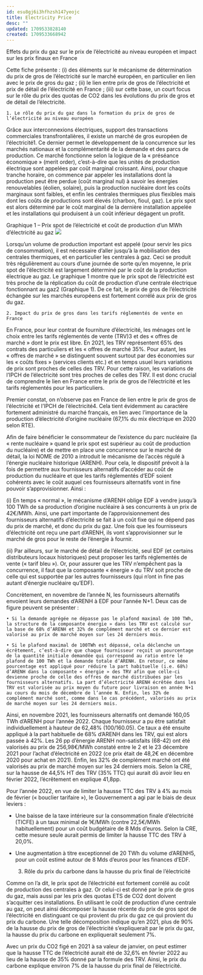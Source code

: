 ```yaml
---
id: esu8gj6i3hfhzsh147yeojc
title: Electricity Price
desc: ""
updated: 1709533828140
created: 1709533668942
---
```


Effets du prix du gaz sur le prix de l’électricité au niveau européen et impact sur les prix finaux en France

Cette fiche présente : (i) des éléments sur le mécanisme de détermination du prix de gros de l’électricité sur le marché européen, en particulier en lien avec le prix de gros du gaz ; (ii) le lien entre prix de gros de l’électricité et prix de détail de l’électricité en France ; (iii) sur cette base, un court focus sur le rôle du prix des quotas de CO2 dans les évolutions du prix de gros et de détail de l’électricité.

    1. Le rôle du prix du gaz dans la formation du prix de gros de l’électricité au niveau européen

Grâce aux interconnexions électriques, support des transactions commerciales transfrontalières, il existe un marché de gros européen de l’électricité1. Ce dernier permet le développement de la concurrence sur les marchés nationaux et la complémentarité de la demande et des parcs de production. Ce marché fonctionne selon la logique de la « préséance économique » (merit order), c’est-à-dire que les unités de production électrique sont appelées par coût marginal croissant. Ainsi, pour chaque tranche horaire, on commence par appeler les installations dont la production peut être perdue (coût marginal nul) à savoir les énergies renouvelables (éolien, solaire), puis la production nucléaire dont les coûts marginaux sont faibles, et enfin les centrales thermiques plus flexibles mais dont les coûts de productions sont élevés (charbon, fioul, gaz). Le prix spot est alors déterminé par le coût marginal de la dernière installation appelée et les installations qui produisent à un coût inférieur dégagent un profit.

Graphique 1 – Prix spot de l’électricité et coût de production d’un MWh d’électricité au gaz
![](assets/Screenshot%20from%202024-03-04%2007-29-51.png)

Lorsqu’un volume de production important est appelé (pour servir les pics de consommation), il est nécessaire d’aller jusqu’à la mobilisation des centrales thermiques, et en particulier les centrales à gaz. Ceci se produit très régulièrement au cours d’une journée de sorte qu’en moyenne, le prix spot de l’électricité est largement déterminé par le coût de la production électrique au gaz. Le graphique 1 montre que le prix spot de l’électricité est très proche de la réplication du coût de production d’une centrale électrique fonctionnant au gaz2 (Graphique 1). De ce fait, le prix de gros de l’électricité échangée sur les marchés européens est fortement corrélé aux prix de gros du gaz.

    2. Impact du prix de gros dans les tarifs réglementés de vente en France

En France, pour leur contrat de fourniture d’électricité, les ménages ont le choix entre les tarifs réglementés de vente (TRV)3 et des « offres de marché » dont le prix est libre. En 2021, les TRV représentent 65% des contrats des particuliers et les « offres de marché 35%. Pour autant, les « offres de marché » se distinguent souvent surtout par des économies sur les « coûts fixes » (services clients etc.) et en temps usuel leurs variations de prix sont proches de celles des TRV. Pour cette raison, les variations de l’IPCH de l’électricité sont très proches de celles des TRV. Il est donc crucial de comprendre le lien en France entre le prix de gros de l’électricité et les tarifs réglementés pour les particuliers.

Premier constat, on n’observe pas en France de lien entre le prix de gros de l’électricité et l’IPCH de l’électricité4. Cela tient évidemment au caractère fortement administré du marché français, en lien avec l’importance de la production d’électricité d’origine nucléaire (67,1% du mix électrique en 2020 selon RTE).

Afin de faire bénéficier le consommateur de l’existence du parc nucléaire (la « rente nucléaire » quand le prix spot est supérieur au coût de production du nucléaire) et de mettre en place une concurrence sur le marché de détail, la loi NOME de 2010 a introduit le mécanisme de l’accès régulé à l’énergie nucléaire historique (ARENH). Pour cela, le dispositif prévoit à la fois de permettre aux fournisseurs alternatifs d’accéder au coût de production du nucléaire et que les tarifs réglementés d’EDF soient cohérents avec le coût auquel ces fournisseurs alternatifs vont in fine pouvoir s’approvisionner. Ainsi :

(i) En temps « normal », le mécanisme d’ARENH oblige EDF à vendre jusqu’à 100 TWh de sa production d’origine nucléaire à ses concurrents à un prix de 42€/MWh. Ainsi, une part importante de l’approvisionnement des fournisseurs alternatifs d’électricité se fait à un coût fixe qui ne dépend pas du prix de marché, et donc du prix du gaz. Une fois que les fournisseurs d’électricité ont reçu une part d’ARENH, ils vont s’approvisionner sur le marché de gros pour le reste de l’énergie à fournir.

(ii) Par ailleurs, sur le marché de détail de l’électricité, seul EDF (et certains distributeurs locaux historiques) peut proposer les tarifs réglementés de vente (« tarif bleu »). Or, pour assurer que les TRV n’empêchent pas la concurrence, il faut que la composante « énergie » du TRV soit proche de celle qui est supportée par les autres fournisseurs (qui n’ont in fine pas autant d’énergie nucléaire qu’EDF).

Concrètement, en novembre de l’année N, les fournisseurs alternatifs envoient leurs demandes d’ARENH à EDF pour l’année N+1. Deux cas de figure peuvent se présenter :

    • Si la demande agrégée ne dépasse pas le plafond maximal de 100 TWh, la structure de la composante énergie » dans les TRV est calculé sur la base de 68% d’ARENH et 32% de complément marché et ce dernier est valorisé au prix de marché moyen sur les 24 derniers mois.

    • Si le plafond maximal de 100TWh est dépassé, cela déclenche un écrêtement, c’est-à-dire que chaque fournisseur reçoit un pourcentage de la quantité initiale demandée qui correspond au ratio entre le plafond de 100 TWh et la demande totale d’ARENH. En retour, ce même pourcentage est appliqué pour réduire la part habituelle (i.e. 68%) d’ARENH dans la composante « énergie » des TRV afin que celle-ci devienne proche de celle des offres de marché distribuées par les fournisseurs alternatifs. La part d’électricité ARENH écrêtée dans les TRV est valorisée au prix moyen du future pour livraison en année N+1 au cours du mois de décembre de l’année N. Enfin, les 32% de complément marché sont, comme dans le cas précédent, valorisés au prix de marché moyen sur les 24 derniers mois.

Ainsi, en novembre 2021, les fournisseurs alternatifs ont demandé 160,05 TWh d’ARENH pour l’année 2022. Chaque fournisseur a pu être satisfait individuellement à hauteur de 62,48% (100/160.05). Ce taux a été ensuite appliqué à la part habituelle de 68% d’ARENH dans les TRV, qui est alors passée à 42%. Les 26 pp d’énergie ARENH non-satisfaits (68-42) ont été valorisés au prix de 256,98€/MWh constaté entre le 2 et le 23 décembre 2021 pour l’achat d’électricité en 2022 (ce prix était de 48,2€ en décembre 2020 pour achat en 2021). Enfin, les 32% de complément marché ont été valorisés au prix de marché moyen sur les 24 derniers mois. Selon la CRE, sur la hausse de 44,5% HT des TRV (35% TTC) qui aurait dû avoir lieu en février 2022, l’écrêtement en explique 41,8pp.

Pour l’année 2022, en vue de limiter la hausse TTC des TRV à 4% au mois de février (« bouclier tarifaire »), le Gouvernement a agi par le biais de deux leviers :

- Une baisse de la taxe intérieure sur la consommation finale d’électricité (TICFE) à un taux minimal de 1€/MWh (contre 22,5€/MWh habituellement) pour un coût budgétaire de 8 Mds d’euros. Selon la CRE, cette mesure seule aurait permis de limiter la hausse TTC des TRV à 20,0%.
- Une augmentation à titre exceptionnel de 20 TWh du volume d’ARENH5, pour un coût estimé autour de 8 Mds d’euros pour les finances d’EDF.

  3. Rôle du prix du carbone dans la hausse du prix final de l’électricité

Comme on l’a dit, le prix spot de l’électricité est fortement corrélé au coût de production des centrales à gaz. Or celui-ci est donné par le prix de gros du gaz, mais aussi par les prix des quotas ETS de CO2 dont doivent s’acquitter ces installations. En utilisant le coût de production d’une centrale au gaz, on peut ainsi décomposer la hausse récente du prix de gros spot de l’électricité en distinguant ce qui provient du prix du gaz ce qui provient du prix du carbone. Une telle décomposition indique qu’en 2021, plus de 90% de la hausse du prix de gros de l’électricité s’expliquerait par le prix du gaz, la hausse du prix du carbone en expliquerait seulement 7%.

Avec un prix du CO2 figé en 2021 à sa valeur de janvier, on peut estimer que la hausse TTC de l’électricité aurait été de 32,6% en février 2022 au lieu de la hausse de 35% donné par la formule des TRV. Ainsi, le prix du carbone explique environ 7% de la hausse du prix final de l’électricité.
